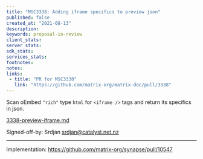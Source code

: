 ```yaml
---
title: "MSC3338: Adding iframe specifics to preview json"
published: false
created_at: "2021-08-13"
description:
keywords: proposal-in-review
client_stats:
server_stats:
sdk_stats:
services_stats:
footnotes:
notes:
links:
 - title: "PR for MSC3338"
   link: "https://github.com/matrix-org/matrix-doc/pull/3338"
---
```

Scan oEmbed `"rich"` type `html` for `<iframe />` tags and return its specifics in json.

[3338-preview-iframe.md](https://github.com/srdjan-catalyst/matrix-doc/blob/iframe/proposals/3338-preview-iframe.md)

Signed-off-by: Srdjan srdjan@catalyst.net.nz

----

Implementation: https://github.com/matrix-org/synapse/pull/10547
